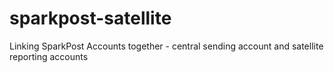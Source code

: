 # sparkpost-satellite
Linking SparkPost Accounts together - central sending account and satellite reporting accounts
